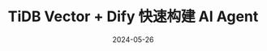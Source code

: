 ---
title: "TiDB Vector + Dify 快速构建 AI Agent"
showSummary: true
summary: "申请到了TiDB Vector试用，顺便尝试用它来支持 Dify 的知识库。"
date: 2024-05-26
tags: ["随笔闲谈"]
externalUrl: https://tidb.net/blog/d93ee4ac

---